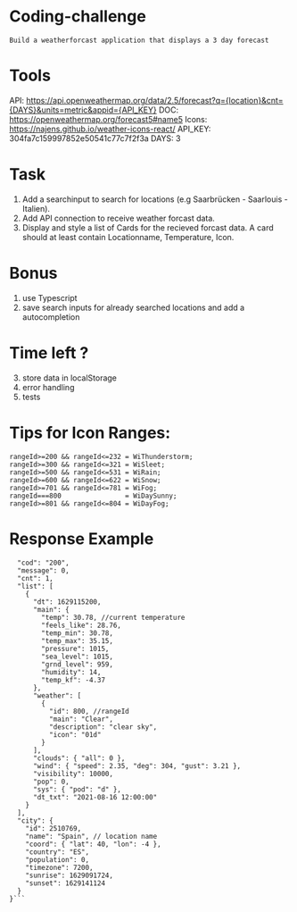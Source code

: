 # Coding-challenge
    Build a weatherforcast application that displays a 3 day forecast

# Tools
   API:     https://api.openweathermap.org/data/2.5/forecast?q={location}&cnt={DAYS}&units=metric&appid={API_KEY}
   DOC:     https://openweathermap.org/forecast5#name5
   Icons:   https://najens.github.io/weather-icons-react/
   API_KEY: 304fa7c159997852e50541c77c7f2f3a
   DAYS:    3

# Task
1. Add a searchinput to search for locations (e.g Saarbrücken - Saarlouis - Italien).
2. Add API connection to receive weather forcast data.
3. Display and style a list of Cards for the recieved forcast data. A card should at least contain Locationname, Temperature, Icon.

# Bonus
1. use Typescript
2. save search inputs for already searched locations and add a autocompletion

# Time left ?
3. store data in localStorage
4. error handling
5. tests

# Tips for Icon Ranges:
```
rangeId>=200 && rangeId<=232 = WiThunderstorm;
rangeId>=300 && rangeId<=321 = WiSleet;
rangeId>=500 && rangeId<=531 = WiRain;
rangeId>=600 && rangeId<=622 = WiSnow;
rangeId>=701 && rangeId<=781 = WiFog;
rangeId===800                = WiDaySunny;
rangeId>=801 && rangeId<=804 = WiDayFog;
```

# Response Example
```{
  "cod": "200",
  "message": 0,
  "cnt": 1,
  "list": [
    {
      "dt": 1629115200,
      "main": {
        "temp": 30.78, //current temperature
        "feels_like": 28.76,
        "temp_min": 30.78,
        "temp_max": 35.15,
        "pressure": 1015,
        "sea_level": 1015,
        "grnd_level": 959,
        "humidity": 14,
        "temp_kf": -4.37
      },
      "weather": [
        {
          "id": 800, //rangeId
          "main": "Clear",
          "description": "clear sky",
          "icon": "01d"
        }
      ],
      "clouds": { "all": 0 },
      "wind": { "speed": 2.35, "deg": 304, "gust": 3.21 },
      "visibility": 10000,
      "pop": 0,
      "sys": { "pod": "d" },
      "dt_txt": "2021-08-16 12:00:00"
    }
  ],
  "city": {
    "id": 2510769,
    "name": "Spain", // location name
    "coord": { "lat": 40, "lon": -4 },
    "country": "ES",
    "population": 0,
    "timezone": 7200,
    "sunrise": 1629091724,
    "sunset": 1629141124
  }
}```
